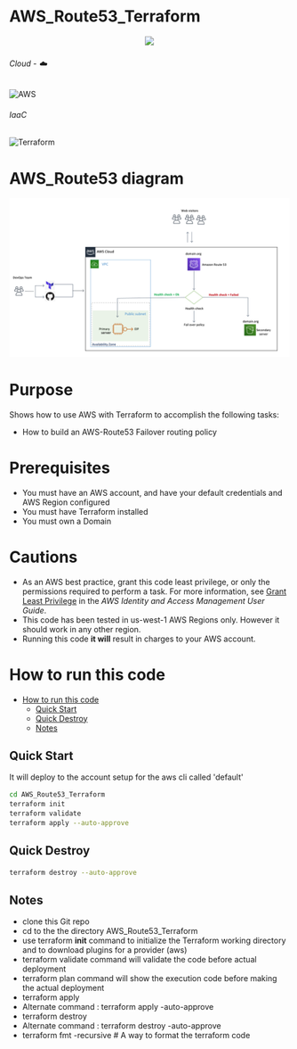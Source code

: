 # AWS_Route53_Terraform

<!-- retro visitor counter -->
<p align="center"> 
  <img src="https://profile-counter.glitch.me/ValAug/count.svg" />
</p>

###### Cloud - :cloud:
![AWS](https://img.shields.io/badge/-AWS-000000?style=flat&logo=Amazon%20AWS&logoColor=FF9900)

###### IaaC
![Terraform](https://img.shields.io/badge/-Terraform-000000?style=flat&logo=Terraform)

# AWS_Route53 diagram 
![alt text](https://github.com/ValAug/AWS_Route53_Terraform/blob/main/53d.png)


# Purpose

Shows how to use AWS with Terraform to accomplish the following tasks:

* How to build an AWS-Route53 Failover routing policy 
 

# Prerequisites

* You must have an AWS account, and have your default credentials and AWS Region
  configured
* You must have Terraform installed
* You must own a Domain


# Cautions

* As an AWS best practice, grant this code least privilege, or only the 
  permissions required to perform a task. For more information, see 
  [Grant Least Privilege](https://docs.aws.amazon.com/IAM/latest/UserGuide/best-practices.html#grant-least-privilege) 
  in the *AWS Identity and Access Management 
  User Guide*.
* This code has been tested in us-west-1 AWS Regions only. However it should work in any other region. 
* Running this code __it will__ result in charges to your AWS account.

# How to run this code

- [How to run this code](#how-to-run-this-code)
  - [Quick Start](#quick-start)
  - [Quick Destroy](#quick-destroy)
  - [Notes](#notes)

## Quick Start

It will deploy to the account setup for the aws cli called 'default'

```bash
cd AWS_Route53_Terraform
terraform init
terraform validate
terraform apply --auto-approve
```

## Quick Destroy

```bash
terraform destroy --auto-approve
```

## Notes

- clone this Git repo
- cd to the the directory AWS_Route53_Terraform
- use terraform __init__ command to initialize the Terraform working directory and to download plugins for a provider (aws)
- terraform validate command will validate the code before actual deployment
- terraform plan command will show the execution code before making the actual deployment
- terraform apply
- Alternate command : terraform apply -auto-approve
- terraform destroy
- Alternate command : terraform destroy -auto-approve
- terraform fmt -recursive # A way to format the terraform code
